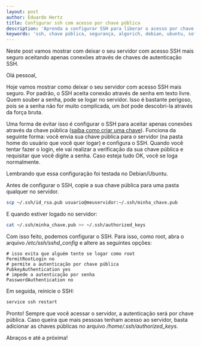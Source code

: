 ```yaml
---
layout: post
author: Eduardo Hertz
title: Configurar ssh com acesso por chave pública
description: 'Aprenda a configurar SSH para liberar o acesso por chave pública.'
keywords: 'ssh, chave pública, segurança, algorich, debian, ubuntu, software, desenvolvimento, chave, pública'
---
```


Neste post vamos mostrar com deixar o seu servidor com acesso SSH mais seguro
aceitando   apenas conexões através de chaves de autenticação SSH.

<!-- more -->

Olá pessoal,

Hoje vamos mostrar como deixar o seu servidor com acesso SSH mais seguro. Por padrão, o SSH aceita conexão através de senha em texto livre. Quem souber a senha, pode se logar no servidor. Isso é bastante perigoso, pois se a senha não for muito complicada, um *bot* pode descobri-la através da força bruta.

Uma forma de evitar isso é configurar o SSH para aceitar apenas conexões através da chave pública (<a title="Como criar chave SSH" href="http://en.wikipedia.org/wiki/Ssh-keygen" target="_blank">saiba como criar uma chave</a>). Funciona da seguinte forma: você envia sua chave pública para o servidor (na pasta home do usuário que você quer logar) e configura o SSH. Quando você tentar fazer o login, ele vai realizar a verificação da sua chave pública e requisitar que você digite a senha. Caso esteja tudo OK, você se loga normalmente.

Lembrando que essa configuração foi testada no Debian/Ubuntu.

Antes de configurar o SSH, copie a sua chave pública para uma pasta qualquer no servidor.

``` bash
scp ~/.ssh/id_rsa.pub usuario@meuservidor:~/.ssh/minha_chave.pub
```

E quando estiver logado no servidor:

``` bash
cat ~/.ssh/minha_chave.pub >> ~/.ssh/authorized_keys
```

Com isso feito, podemos configurar o SSH. Para isso, como root, abra o arquivo */etc/ssh/sshd_config* e altere as seguintes opções:

``` lighttpd
# isso evita que alguém tente se logar como root
PermitRootLogin no
# permite a autenticação por chave pública
PubkeyAuthentication yes
# impede a autenticação por senha
PasswordAuthentication no
```

Em seguida, reinicie o SSH:

``` bash
service ssh restart
```

Pronto! Sempre que você acessar o servidor, a autenticação será por chave pública. Caso queira que mais pessoas tenham acesso ao servidor, basta adicionar as chaves públicas no arquivo */home/.ssh/authorized_keys*.

Abraços e até a próxima!
